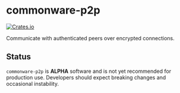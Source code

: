 # commonware-p2p

[![Crates.io](https://img.shields.io/crates/v/commonware-p2p.svg)](https://crates.io/crates/commonware-p2p)

Communicate with authenticated peers over encrypted connections.

## Status 

`commonware-p2p` is **ALPHA** software and is not yet recommended for production use. Developers should expect breaking changes and occasional instability.